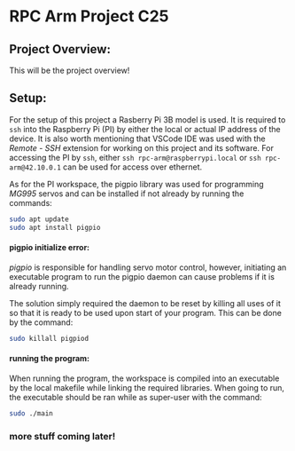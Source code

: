 # RPC Arm Project C25

## Project Overview: 
This will be the project overview!

## Setup:
For the setup of this project a Rasberry Pi 3B model is used. It is required to `ssh` into the Raspberry Pi (PI) by either the local or actual IP address of the device. It is also worth mentioning that VSCode IDE was used with the *Remote - SSH* extension for working on this project and its software. For accessing the PI by `ssh`, either `ssh rpc-arm@raspberrypi.local` or `ssh rpc-arm@42.10.0.1` can be used for access over ethernet. 

As for the PI workspace, the pigpio library was used for programming *MG995* servos and can be installed if not already by running the commands:

```bash
sudo apt update
sudo apt install pigpio
```

#### pigpio initialize error:
*pigpio* is responsible for handling servo motor control, however, initiating an executable program to run the pigpio daemon can cause problems if it is already running.

The solution simply required the daemon to be reset by killing all uses of it so that it is ready to be used upon start of your program. This can be done by the command: 

```bash
sudo killall pigpiod
```

#### running the program:
When running the program, the workspace is compiled into an executable by the local makefile while linking the required libraries. When going to run, the executable should be ran while as super-user with the command: 

```bash
sudo ./main
```

### more stuff coming later! 